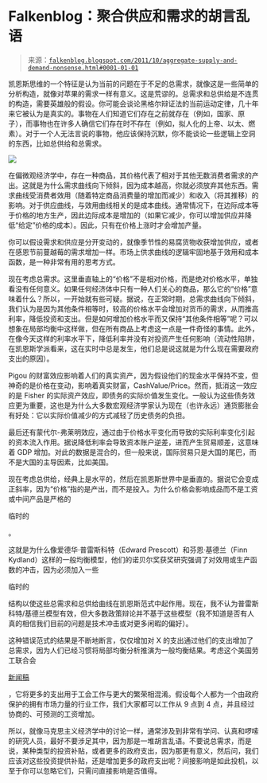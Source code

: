 <!--yml

类别：未分类

日期：2024-05-12 20:42:17

-->

# Falkenblog：聚合供应和需求的胡言乱语

> 来源：[`falkenblog.blogspot.com/2011/10/aggregate-supply-and-demand-nonsense.html#0001-01-01`](http://falkenblog.blogspot.com/2011/10/aggregate-supply-and-demand-nonsense.html#0001-01-01)

凯恩斯思维的一个特征是认为当前的问题在于不足的总需求，就像这是一些简单的分析构造，就像对苹果的需求一样有意义。这是荒谬的。总需求和总供给是不连贯的构造，需要英雄般的假设。你可能会谈论黑格尔辩证法的当前运动定律，几十年来它被认为是真实的。事物在人们知道它们存在之前就存在（例如，国家、原子），而事物也在许多人确信它们存在时不存在（例如，拟人化的上帝、以太、燃素）。对于一个人无法言说的事物，他应该保持沉默，你不能谈论一些逻辑上空洞的东西，比如总供给和总需求。

![](https://blogger.googleusercontent.com/img/b/R29vZ2xl/AVvXsEj6pcfLj_sg1_lCTHzd6geYh0GXfk8k02dVeIIz_-556AXb0K3WUBUTQHHpgtARa1yekScH9YnfDmCYvhUm3M19ZAEDAT1PLauZmbvL4RHMnoT4lFC73ybrLeUPkt25bHtHympRaw/s1600/adas.gif)

在偏微观经济学中，存在一种商品，其价格代表了相对于其他无数消费者需求的产出。这就是为什么需求曲线向下倾斜，因为成本越高，你就必须放弃其他东西。需求曲线受消费者效用（随着特定商品消费量的增加而减少）和收入（将其推移）的影响。对于供应曲线，与效用曲线相关的是成本曲线。通常情况下，在边际成本等于价格的地方生产，因此边际成本是增加的（如果它减少，你可以增加供应并降低“给定”价格的成本）。因此，只有在价格上涨时才会增加产量。

你可以假设需求和供应是分开变动的，就像季节性的易腐货物收获增加供应，或者在感恩节前蔓越莓的需求增加一样。市场上供求曲线的逻辑牢固地基于效用和成本函数，是一种非常有用的思考方式。

现在考虑总需求。这里垂直轴上的“价格”不是相对价格，而是绝对价格水平，单独看没有任何意义。如果任何经济体中只有一种人们关心的商品，那么它的“价格”意味着什么？所以，一开始就有些可疑。据说，在正常时期，总需求曲线向下倾斜，我们认为是因为其他条件相等时，较高的价格水平会增加对货币的需求，从而推高利率，降低投资和支出。但是如何增加价格水平而又保持“其他条件相等”呢？可以想象在局部均衡中这样做，但在所有商品上考虑这一点是一件奇怪的事情。此外，在像今天这样的利率水平下，降低利率并没有对投资产生任何影响（流动性陷阱，在凯恩斯学派看来，这在实时中总是发生，他们总是说这就是为什么现在需要政府支出的原因）。

Pigou 的财富效应影响着人们的真实资产，因为假设他们的现金水平保持不变，但神奇的是价格在变动，影响着真实财富，CashValue/Price。然而，抵消这一效应的是 Fisher 的实际资产效应，即债务的实际价值发生变化。一般认为这些债务效应更为重要，这也是为什么大多数宏观经济学家认为现在（也许永远）通货膨胀会有好处：它以实际价值减少的方式减轻了历史债务的负担。

最后还有蒙代尔-弗莱明效应，通过由于价格水平变化而导致的实际利率变化引起的资本流入作用。据说降低利率会导致资本账户逆差，进而产生贸易顺差，这意味着 GDP 增加。对此的数据是混合的，但一般来说，国际贸易只是大国的尾巴，而不是大国的主导因素，比如美国。

现在考虑总供给，经典上是水平的，然后在凯恩斯世界中是垂直的。据说它会变成正斜率，因为“价格”指的是产出，而不是投入。为什么价格会影响成品而不是工资或中间产品是严格的

临时的

。

这就是为什么像爱德华·普雷斯科特（Edward Prescott）和芬恩·基德兰（Finn Kydland）这样的一般均衡模型，他们的诺贝尔奖获奖研究强调了对效用或生产函数的冲击，因为必须加入一些

临时的

结构以使这些总需求和总供给曲线在凯恩斯范式中起作用。现在，我不认为普雷斯科特/基德兰模型有效，但大多数政策辩论并不基于这些模型（我不知道是否有人真的相信我们目前的问题是技术冲击或对更多闲暇的偏好）。

这种错误范式的结果是不断地断言，仅仅增加对 X 的支出通过他们的支出增加了总需求，因为人们已经习惯将局部均衡分析推演为一般均衡结果。考虑这个美国劳工联合会

[新闻稿](http://blog.aflcio.org/2010/04/15/study-union-construction-jobs-help-economy/)

，它将更多的支出用于工会工作与更大的繁荣相混淆。假设每个人都为一个由政府保护的拥有市场力量的行业工作，我们大家都可以工作从 9 点到 4 点，并且经过协商的、可预测的工资增加。

所以，就像马克思主义经济学中的讨论一样，通常涉及到非常有学问、认真和啰嗦的研究人员，最好不要涉足其中，因为那是一堆胡言乱语。不要说总需求，而是说，某种类型的投资补贴，或者更多的政府支出，因为那更有意义，然后问，我们应该对这些投资提供补贴，还是增加更多的政府支出呢？间接影响是如此投机，以至于你可以忽略它们，只需问直接影响是否值得。
